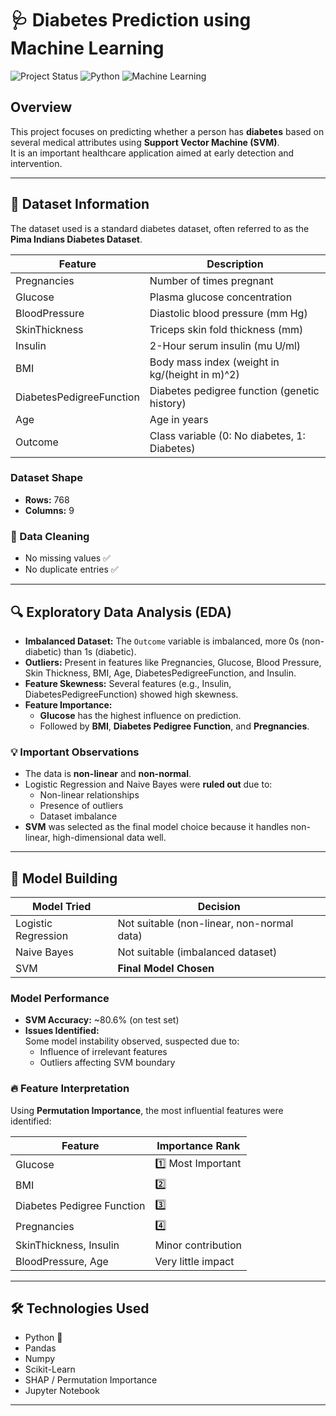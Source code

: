 # 🩺 Diabetes Prediction using Machine Learning

![Project Status](https://img.shields.io/badge/Status-Completed-brightgreen)
![Python](https://img.shields.io/badge/Python-3.8%2B-blue)
![Machine Learning](https://img.shields.io/badge/Technique-SVM-orange)

## Overview
This project focuses on predicting whether a person has **diabetes** based on several medical attributes using **Support Vector Machine (SVM)**.  
It is an important healthcare application aimed at early detection and intervention.

---

## 📅 Dataset Information

The dataset used is a standard diabetes dataset, often referred to as the **Pima Indians Diabetes Dataset**.

| Feature                    | Description                              |
| --------------------------- | ---------------------------------------- |
| Pregnancies                 | Number of times pregnant                |
| Glucose                     | Plasma glucose concentration            |
| BloodPressure               | Diastolic blood pressure (mm Hg)         |
| SkinThickness               | Triceps skin fold thickness (mm)         |
| Insulin                     | 2-Hour serum insulin (mu U/ml)           |
| BMI                         | Body mass index (weight in kg/(height in m)^2) |
| DiabetesPedigreeFunction    | Diabetes pedigree function (genetic history) |
| Age                         | Age in years                            |
| Outcome                     | Class variable (0: No diabetes, 1: Diabetes) |

### Dataset Shape
- **Rows:** 768
- **Columns:** 9

### 🧹 Data Cleaning
- No missing values ✅
- No duplicate entries ✅

---

## 🔍 Exploratory Data Analysis (EDA)

- **Imbalanced Dataset:** The `Outcome` variable is imbalanced, more 0s (non-diabetic) than 1s (diabetic).
- **Outliers:** Present in features like Pregnancies, Glucose, Blood Pressure, Skin Thickness, BMI, Age, DiabetesPedigreeFunction, and Insulin.
- **Feature Skewness:** Several features (e.g., Insulin, DiabetesPedigreeFunction) showed high skewness.
- **Feature Importance:** 
  - **Glucose** has the highest influence on prediction.
  - Followed by **BMI**, **Diabetes Pedigree Function**, and **Pregnancies**.

### 💡 Important Observations
- The data is **non-linear** and **non-normal**.
- Logistic Regression and Naive Bayes were **ruled out** due to:
  - Non-linear relationships
  - Presence of outliers
  - Dataset imbalance
- **SVM** was selected as the final model choice because it handles non-linear, high-dimensional data well.

---

## 🧠 Model Building

| Model Tried        | Decision                                     |
| ------------------ | -------------------------------------------- |
| Logistic Regression | Not suitable (non-linear, non-normal data) |
| Naive Bayes         | Not suitable (imbalanced dataset)           |
| SVM                 | **Final Model Chosen**                     |

###  Model Performance

- **SVM Accuracy:** ~80.6% (on test set)
- **Issues Identified:**  
  Some model instability observed, suspected due to:
  - Influence of irrelevant features
  - Outliers affecting SVM boundary

### 🔥 Feature Interpretation

Using **Permutation Importance**, the most influential features were identified:

| Feature                   | Importance Rank |
| --------------------------- | ---------------- |
| Glucose                     | 1️⃣ Most Important |
| BMI                         | 2️⃣ |
| Diabetes Pedigree Function  | 3️⃣ |
| Pregnancies                 | 4️⃣ |
| SkinThickness, Insulin      | Minor contribution |
| BloodPressure, Age          | Very little impact |

---

## 🛠 Technologies Used

- Python 🐍
- Pandas
- Numpy
- Scikit-Learn
- SHAP / Permutation Importance
- Jupyter Notebook

---
